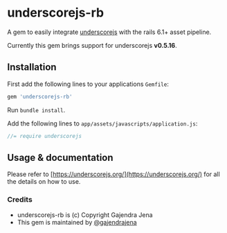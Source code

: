 underscorejs-rb
=================

A gem to easily integrate [underscorejs](https://underscorejs.org/) with the rails 6.1+ asset pipeline.

Currently this gem brings support for underscorejs **v0.5.16**.

## Installation

First add the following lines to your applications `Gemfile`:

``` ruby
gem 'underscorejs-rb'
```

Run `bundle install`.

Add the following lines to `app/assets/javascripts/application.js`:

``` javascript
//= require underscorejs
```

## Usage & documentation

Please refer to [https://underscorejs.org/](https://underscorejs.org/)
for all the details on how to use.

### Credits

* underscorejs-rb is (c) Copyright Gajendra Jena
* This gem is maintained by [@gajendrajena](https://www.twitter.com/gajendrajena)

